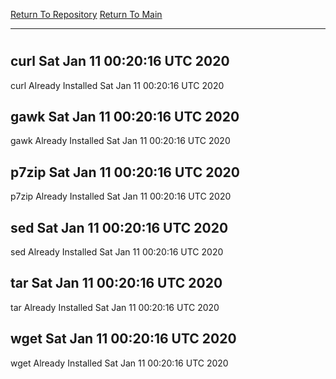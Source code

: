 [Return To Repository](https://github.com/deathbybandaid/piholeparser/)
[Return To Main](https://github.com/deathbybandaid/piholeparser/blob/master/RecentRunLogs/Mainlog.md)
____________________________________
# 
## curl Sat Jan 11 00:20:16 UTC 2020
curl Already Installed Sat Jan 11 00:20:16 UTC 2020
## gawk Sat Jan 11 00:20:16 UTC 2020
gawk Already Installed Sat Jan 11 00:20:16 UTC 2020
## p7zip Sat Jan 11 00:20:16 UTC 2020
p7zip Already Installed Sat Jan 11 00:20:16 UTC 2020
## sed Sat Jan 11 00:20:16 UTC 2020
sed Already Installed Sat Jan 11 00:20:16 UTC 2020
## tar Sat Jan 11 00:20:16 UTC 2020
tar Already Installed Sat Jan 11 00:20:16 UTC 2020
## wget Sat Jan 11 00:20:16 UTC 2020
wget Already Installed Sat Jan 11 00:20:16 UTC 2020
